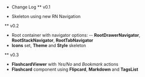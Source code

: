 * Change Log
** v0.1
- Skeleton using new RN Navigation

** v0.2
- Root container with navigator options:
-- __RootDrawerNavigator__, __RootStackNavigator__, __RootTabNavigator__
- __Icons__ set, __Theme__ and __Style__ skeleton

** v0.3
- __FlashcardViewer__ with _Yes/No_ and _Bookmark_ actions
- __Flashcard__ component using __Flipcard__, __Markdown__ and __TagsList__
